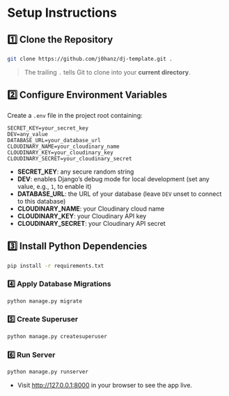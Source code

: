 # Setup Instructions

## 1️⃣ Clone the Repository

```bash
git clone https://github.com/j0hanz/dj-template.git .
```
> The trailing `.` tells Git to clone into your **current directory**.

## 2️⃣ Configure Environment Variables
Create a `.env` file in the project root containing:

```dotenv
SECRET_KEY=your_secret_key
DEV=any_value
DATABASE_URL=your_database_url
CLOUDINARY_NAME=your_cloudinary_name
CLOUDINARY_KEY=your_cloudinary_key
CLOUDINARY_SECRET=your_cloudinary_secret
```
- **SECRET_KEY**: any secure random string
- **DEV**: enables Django’s debug mode for local development (set any value, e.g., `1`, to enable it)
- **DATABASE_URL**: the URL of your database (leave `DEV` unset to connect to this database)
- **CLOUDINARY_NAME**: your Cloudinary cloud name
- **CLOUDINARY_KEY**: your Cloudinary API key
- **CLOUDINARY_SECRET**: your Cloudinary API secret

## 3️⃣ Install Python Dependencies

```bash
pip install -r requirements.txt
```

### 4️⃣ Apply Database Migrations

```bash
python manage.py migrate
```

### 5️⃣ Create Superuser

```bash
python manage.py createsuperuser
```

### 6️⃣ Run Server

```bash
python manage.py runserver
```

- Visit http://127.0.0.1:8000 in your browser to see the app live.
